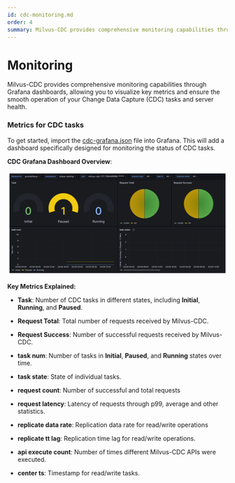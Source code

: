 ```yaml
---
id: cdc-monitoring.md
order: 4
summary: Milvus-CDC provides comprehensive monitoring capabilities through Grafana dashboards.
---
```


# Monitoring

Milvus-CDC provides comprehensive monitoring capabilities through Grafana dashboards, allowing you to visualize key metrics and ensure the smooth operation of your Change Data Capture (CDC) tasks and server health.

### Metrics for CDC tasks

To get started, import the [cdc-grafana.json](https://github.com/zilliztech/milvus-cdc/blob/main/server/configs/cdc-grafana.json) file into Grafana. This will add a dashboard specifically designed for monitoring the status of CDC tasks.

__CDC Grafana Dashboard Overview__:

![milvus-cdc-dashboard](../../../../../assets/milvus-cdc-dashboard.png)

__Key Metrics Explained:__

- __Task__: Number of CDC tasks in different states, including __Initial__, __Running__, and __Paused__.

- __Request Total__: Total number of requests received by Milvus-CDC.

- __Request Success__: Number of successful requests received by Milvus-CDC.

- __task num__: Number of tasks in __Initial__, __Paused__, and __Running__ states over time.

- __task state__: State of individual tasks.

- __request count__: Number of successful and total requests

- __request latency__: Latency of requests through p99, average and other statistics.

- __replicate data rate__: Replication data rate for read/write operations

- __replicate tt lag__: Replication time lag for read/write operations.

- __api execute count__: Number of times different Milvus-CDC APIs were executed.

- __center ts__: Timestamp for read/write tasks.

